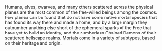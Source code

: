 Humans, elves, dwarves, and many others scattered across the physical planes are the most common of the free-willed beings among the cosmos. Few planes can be found that do not have some native mortal species that has found its way there and made a home, and by a large margin they outnumber anything else short of the ephemeral sparks of the Free that have yet to build an identity, and the numberless Chained Demons of their scattered hellscape realms. Mortals come in a variety of subtypes, based on their heritage and origin.
